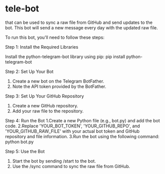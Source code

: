 # tele-bot
that can be used to sync a raw file from GitHub and send updates to the bot. This bot will send a new message every day with the updated raw file.


To run this bot, you'll need to follow these steps:

Step 1: Install the Required Libraries


  Install the python-telegram-bot library using pip:
pip install python-telegram-bot
  


Step 2: Set Up Your Bot
  1. Create a new bot on the Telegram BotFather.
  2. Note the API token provided by the BotFather.

Step 3: Set Up Your GitHub Repository
  1. Create a new GitHub repository.
  2. Add your raw file to the repository.

Step 4: Run the Bot
  1.Create a new Python file (e.g., bot.py) and add the bot code.
  2.Replace 'YOUR_BOT_TOKEN', 'YOUR_GITHUB_REPO', and 'YOUR_GITHUB_RAW_FILE' with your actual bot token and GitHub repository and file information.
  3.Run the bot using the following command:
  python bot.py

Step 5: Use the Bot
  1. Start the bot by sending /start to the bot.
  2. Use the /sync command to sync the raw file from GitHub.


